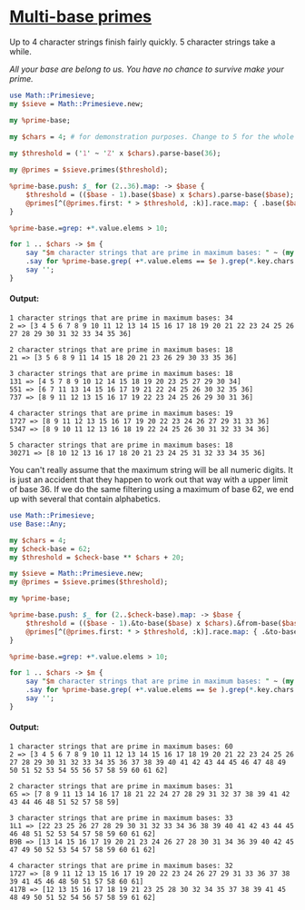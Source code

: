 [1]: https://rosettacode.org/wiki/Multi-base_primes

# [Multi-base primes][1]

Up to 4 character strings finish fairly quickly. 5 character strings take a while.



*All your base are belong to us. You have no chance to survive make your prime.*

```perl
use Math::Primesieve;
my $sieve = Math::Primesieve.new;

my %prime-base;

my $chars = 4; # for demonstration purposes. Change to 5 for the whole shmegegge.
 
my $threshold = ('1' ~ 'Z' x $chars).parse-base(36);

my @primes = $sieve.primes($threshold);

%prime-base.push: $_ for (2..36).map: -> $base {
    $threshold = (($base - 1).base($base) x $chars).parse-base($base);
    @primes[^(@primes.first: * > $threshold, :k)].race.map: { .base($base) => $base }
}

%prime-base.=grep: +*.value.elems > 10;

for 1 .. $chars -> $m {
    say "$m character strings that are prime in maximum bases: " ~ (my $e = ((%prime-base.grep( *.key.chars == $m )).max: +*.value.elems).value.elems);
    .say for %prime-base.grep( +*.value.elems == $e ).grep(*.key.chars == $m).sort: *.key;
    say '';
}
```

#### Output:
```
1 character strings that are prime in maximum bases: 34
2 => [3 4 5 6 7 8 9 10 11 12 13 14 15 16 17 18 19 20 21 22 23 24 25 26 27 28 29 30 31 32 33 34 35 36]

2 character strings that are prime in maximum bases: 18
21 => [3 5 6 8 9 11 14 15 18 20 21 23 26 29 30 33 35 36]

3 character strings that are prime in maximum bases: 18
131 => [4 5 7 8 9 10 12 14 15 18 19 20 23 25 27 29 30 34]
551 => [6 7 11 13 14 15 16 17 19 21 22 24 25 26 30 32 35 36]
737 => [8 9 11 12 13 15 16 17 19 22 23 24 25 26 29 30 31 36]

4 character strings that are prime in maximum bases: 19
1727 => [8 9 11 12 13 15 16 17 19 20 22 23 24 26 27 29 31 33 36]
5347 => [8 9 10 11 12 13 16 18 19 22 24 25 26 30 31 32 33 34 36]

5 character strings that are prime in maximum bases: 18
30271 => [8 10 12 13 16 17 18 20 21 23 24 25 31 32 33 34 35 36]
```


You can't really assume that the maximum string will be all numeric digits. It is just an accident that they happen to work out that way with a upper limit of base 36. If we do the same filtering using a maximum of base 62, we end up with several that contain alphabetics.

```perl
use Math::Primesieve;
use Base::Any;

my $chars = 4;
my $check-base = 62;
my $threshold = $check-base ** $chars + 20;

my $sieve = Math::Primesieve.new;
my @primes = $sieve.primes($threshold);

my %prime-base;

%prime-base.push: $_ for (2..$check-base).map: -> $base {
    $threshold = (($base - 1).&to-base($base) x $chars).&from-base($base);
    @primes[^(@primes.first: * > $threshold, :k)].race.map: { .&to-base($base) => $base }
}

%prime-base.=grep: +*.value.elems > 10;

for 1 .. $chars -> $m {
    say "$m character strings that are prime in maximum bases: " ~ (my $e = ((%prime-base.grep( *.key.chars == $m )).max: +*.value.elems).value.elems);
    .say for %prime-base.grep( +*.value.elems == $e ).grep(*.key.chars == $m).sort: *.key;
    say '';
}
```

#### Output:
```
1 character strings that are prime in maximum bases: 60
2 => [3 4 5 6 7 8 9 10 11 12 13 14 15 16 17 18 19 20 21 22 23 24 25 26 27 28 29 30 31 32 33 34 35 36 37 38 39 40 41 42 43 44 45 46 47 48 49 50 51 52 53 54 55 56 57 58 59 60 61 62]

2 character strings that are prime in maximum bases: 31
65 => [7 8 9 11 13 14 16 17 18 21 22 24 27 28 29 31 32 37 38 39 41 42 43 44 46 48 51 52 57 58 59]

3 character strings that are prime in maximum bases: 33
1L1 => [22 23 25 26 27 28 29 30 31 32 33 34 36 38 39 40 41 42 43 44 45 46 48 51 52 53 54 57 58 59 60 61 62]
B9B => [13 14 15 16 17 19 20 21 23 24 26 27 28 30 31 34 36 39 40 42 45 47 49 50 52 53 54 57 58 59 60 61 62]

4 character strings that are prime in maximum bases: 32
1727 => [8 9 11 12 13 15 16 17 19 20 22 23 24 26 27 29 31 33 36 37 38 39 41 45 46 48 50 51 57 58 60 61]
417B => [12 13 15 16 17 18 19 21 23 25 28 30 32 34 35 37 38 39 41 45 48 49 50 51 52 54 56 57 58 59 61 62]
```
